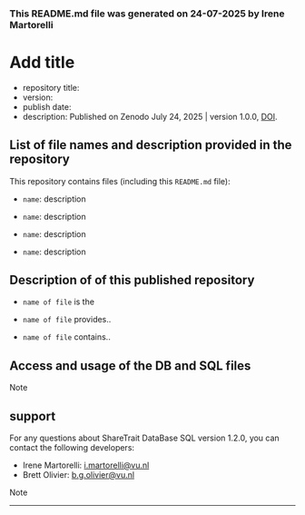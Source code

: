 <!---
This README.md was generated for the Zenodo publication version  DOI: https://doi.org/10.5281/zenodo.16405946
--->
### This README.md file was generated on 24-07-2025 by Irene Martorelli

# Add title 

- repository title: 
- version: 
- publish date: 
- description:  Published on Zenodo July 24, 2025 | version 1.0.0, [DOI](https://doi.org/10.5281/zenodo.16405946).

## List of file names and description provided in the repository

This repository contains <add number> files (including this `README.md` file):

- `name`: description
  
- `name`: description

- `name`: description
  
- `name`: description

## Description of <names of files>  of this published repository

- `name of file` is the 
  
- `name of file` provides..
- `name of file` contains..
  







## Access and usage of the DB and SQL files


> [!NOTE] 



## support

For any questions about ShareTrait DataBase SQL version 1.2.0, you can contact the following developers:

- Irene Martorelli: i.martorelli@vu.nl
- Brett Olivier: b.g.olivier@vu.nl

> [!NOTE] 


---






